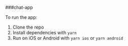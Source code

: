###chat-app

To run the app:

1. Clone the repo
2. Install dependencies with `yarn`
3. Run on iOS or Android with `yarn ios` or `yarn android` 

